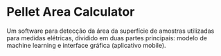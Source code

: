 # Pellet Area Calculator

Um software para detecção da área da superfície de amostras utilizadas para medidas elétricas, dividido em duas partes principais: modelo de machine learning e interface gráfica (aplicativo mobile).

